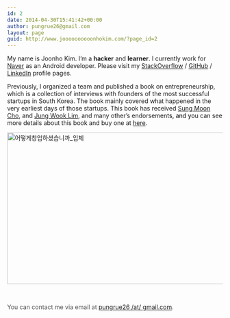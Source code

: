 ```yaml
---
id: 2
date: 2014-04-30T15:41:42+00:00
author: pungrue26@gmail.com
layout: page
guid: http://www.joooooooooonhokim.com/?page_id=2
---
```

My name is Joonho Kim. I’m a **hacker** and **learner**. I currently work for [Naver](http://www.naver.com/) as an Android developer. Please visit my [StackOverflow](http://stackoverflow.com/users/1844500/%EA%B9%80%EC%A4%80%ED%98%B8) / [GitHub](https://github.com/pungrue26/) / [LinkedIn](https://kr.linkedin.com/pub/joonho-kim/31/33b/baa) profile pages.

Previously, I organized a team and published a book on entrepreneurship, which is a collection of interviews with founders of the most successful startups in South Korea. The book mainly covered what happened in the very earliest days of those startups. This book has received [Sung Moon Cho](http://sungmooncho.com/about/), and [Jung Wook Lim](http://estima.wordpress.com/), and many other&#8217;s endorsement<span class="align_line" lang="en" style="color: #000000;"><span class="EQUIV" lang="en"><span class="fnt_e08 N=a:smd.words bg_yellow" lang="en" tabindex="0">s, and you </span></span></span>can see more details about this book and buy one at [here](http://www.aladin.co.kr/shop/wproduct.aspx?ISBN=8950953528).

[<img class="aligncenter size-full wp-image-131" src="http://www.joooooooooonhokim.com/wp-content/uploads/2014/04/어떻게창업하셨습니까_입체1.png" alt="어떻게창업하셨습니까_입체" width="900" height="353" srcset="http://www.joooonho.com/wp-content/uploads/2014/04/어떻게창업하셨습니까_입체1.png 900w, http://www.joooonho.com/wp-content/uploads/2014/04/어떻게창업하셨습니까_입체1-300x117.png 300w" sizes="(max-width: 900px) 100vw, 900px" />](http://www.joooooooooonhokim.com/wp-content/uploads/2014/04/어떻게창업하셨습니까_입체1.png)

&nbsp;

<span style="color: #515151;">You can contact me via email at <a href="mailto:pungrue26@gmail.com">pungrue26 /at/ gmail.com</a>.</span>

&nbsp;